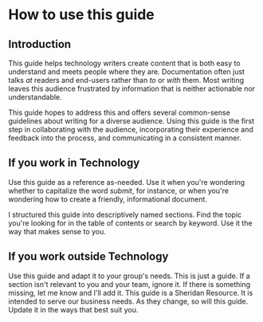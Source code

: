 How to use this guide
=====================

Introduction
------------

This guide helps technology writers create content that is both easy to
understand and meets people where they are. Documentation often just
talks *at* readers and end-users rather than *to* or *with* them. Most
writing leaves this audience frustrated by information that is neither
actionable nor understandable.

This guide hopes to address this and offers several common-sense
guidelines about writing for a diverse audience. Using this guide is the
first step in collaborating with the audience, incorporating their
experience and feedback into the process, and communicating in a
consistent manner.

If you work in Technology
-------------------------

Use this guide as a reference as-needed. Use it when you're wondering
whether to capitalize the word *submit*, for instance, or when you're
wondering how to create a friendly, informational document.

I structured this guide into descriptively named sections. Find the
topic you're looking for in the table of contents or search by keyword.
Use it the way that makes sense to you.

If you work outside Technology
------------------------------

Use this guide and adapt it to your group\'s needs. This is just a
guide. If a section isn't relevant to you and your team, ignore it. If
there is something missing, let me know and I\'ll add it. This guide is
a Sheridan Resource. It is intended to serve our business needs. As they
change, so will this guide. Update it in the ways that best suit you.
